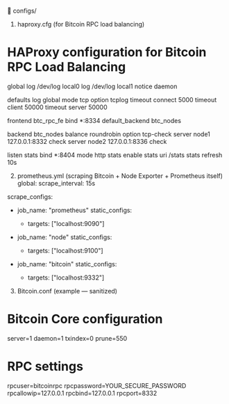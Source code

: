 📂 configs/

1. haproxy.cfg (for Bitcoin RPC load balancing)
# HAProxy configuration for Bitcoin RPC Load Balancing

global
    log /dev/log local0
    log /dev/log local1 notice
    daemon

defaults
    log     global
    mode    tcp
    option  tcplog
    timeout connect 5000
    timeout client  50000
    timeout server  50000

frontend btc_rpc_fe
    bind *:8334
    default_backend btc_nodes

backend btc_nodes
    balance roundrobin
    option tcp-check
    server node1 127.0.0.1:8332 check
    server node2 127.0.0.1:8336 check

listen stats
    bind *:8404
    mode http
    stats enable
    stats uri /stats
    stats refresh 10s

2. prometheus.yml (scraping Bitcoin + Node Exporter + Prometheus itself)
global:
  scrape_interval: 15s

scrape_configs:
  - job_name: "prometheus"
    static_configs:
      - targets: ["localhost:9090"]

  - job_name: "node"
    static_configs:
      - targets: ["localhost:9100"]

  - job_name: "bitcoin"
    static_configs:
      - targets: ["localhost:9332"]


3. Bitcoin.conf (example — sanitized)
# Bitcoin Core configuration
server=1
daemon=1
txindex=0
prune=550

# RPC settings
rpcuser=bitcoinrpc
rpcpassword=YOUR_SECURE_PASSWORD
rpcallowip=127.0.0.1
rpcbind=127.0.0.1
rpcport=8332

    
